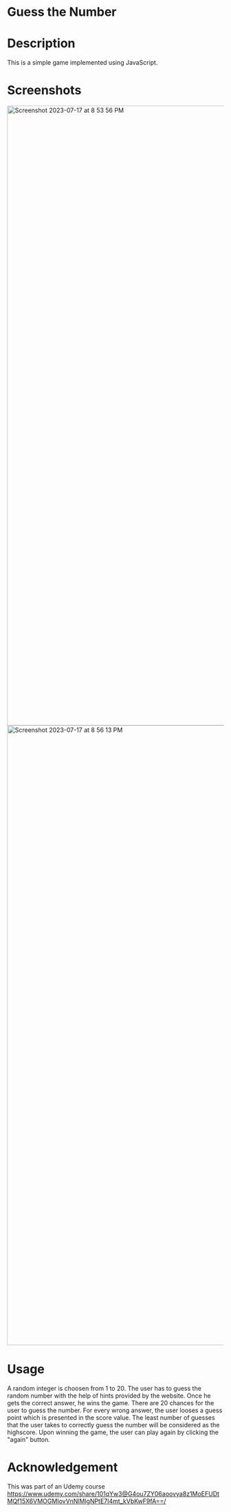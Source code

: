 # Guess the Number

# Description
This is a simple game implemented using JavaScript.

# Screenshots

<img width="1440" alt="Screenshot 2023-07-17 at 8 53 56 PM" src="https://github.com/meghanaadiga7/Guess-the-Number/assets/106051990/71dbebee-b63a-4c4e-b9c7-36bbb733429a">

<img width="1440" alt="Screenshot 2023-07-17 at 8 56 13 PM" src="https://github.com/meghanaadiga7/Guess-the-Number/assets/106051990/8dbf11d6-cb61-4f1c-94e3-a84bdf52c20b">

# Usage
A random integer is choosen from 1 to 20. The user has to guess the random number with the help of hints provided by the website. Once he gets the correct answer, he wins the game. There are 20 chances for the user to guess the number. For every wrong answer, the user looses a guess point which is presented in the score value. The least number of guesses that the user takes to correctly guess the number will be considered as the highscore. Upon winning the game, the user can play again by clicking the "again" button.

# Acknowledgement
This was part of an Udemy course https://www.udemy.com/share/101qYw3@G4ou7ZY06aoovya8z1MoEFUDtMQf15X6VMOGMIovVnNlMlgNPtE7I4mt_kVbKwF9fA==/
